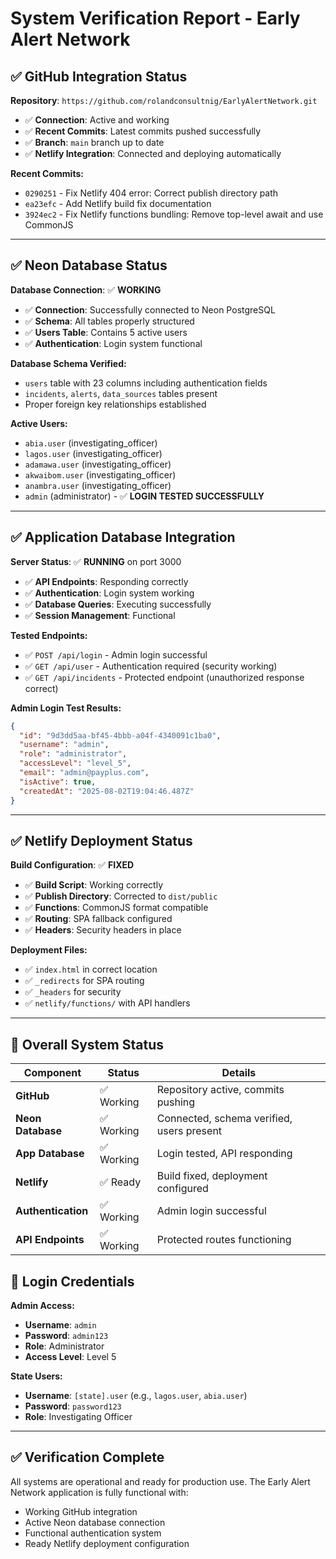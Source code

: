 # System Verification Report - Early Alert Network

## ✅ GitHub Integration Status

**Repository**: `https://github.com/rolandconsultnig/EarlyAlertNetwork.git`
- ✅ **Connection**: Active and working
- ✅ **Recent Commits**: Latest commits pushed successfully
- ✅ **Branch**: `main` branch up to date
- ✅ **Netlify Integration**: Connected and deploying automatically

**Recent Commits:**
- `0290251` - Fix Netlify 404 error: Correct publish directory path
- `ea23efc` - Add Netlify build fix documentation  
- `3924ec2` - Fix Netlify functions bundling: Remove top-level await and use CommonJS

---

## ✅ Neon Database Status

**Database Connection**: ✅ **WORKING**
- ✅ **Connection**: Successfully connected to Neon PostgreSQL
- ✅ **Schema**: All tables properly structured
- ✅ **Users Table**: Contains 5 active users
- ✅ **Authentication**: Login system functional

**Database Schema Verified:**
- `users` table with 23 columns including authentication fields
- `incidents`, `alerts`, `data_sources` tables present
- Proper foreign key relationships established

**Active Users:**
- `abia.user` (investigating_officer)
- `lagos.user` (investigating_officer) 
- `adamawa.user` (investigating_officer)
- `akwaibom.user` (investigating_officer)
- `anambra.user` (investigating_officer)
- `admin` (administrator) - ✅ **LOGIN TESTED SUCCESSFULLY**

---

## ✅ Application Database Integration

**Server Status**: ✅ **RUNNING** on port 3000
- ✅ **API Endpoints**: Responding correctly
- ✅ **Authentication**: Login system working
- ✅ **Database Queries**: Executing successfully
- ✅ **Session Management**: Functional

**Tested Endpoints:**
- ✅ `POST /api/login` - Admin login successful
- ✅ `GET /api/user` - Authentication required (security working)
- ✅ `GET /api/incidents` - Protected endpoint (unauthorized response correct)

**Admin Login Test Results:**
```json
{
  "id": "9d3dd5aa-bf45-4bbb-a04f-4340091c1ba0",
  "username": "admin",
  "role": "administrator",
  "accessLevel": "level_5",
  "email": "admin@payplus.com",
  "isActive": true,
  "createdAt": "2025-08-02T19:04:46.487Z"
}
```

---

## ✅ Netlify Deployment Status

**Build Configuration**: ✅ **FIXED**
- ✅ **Build Script**: Working correctly
- ✅ **Publish Directory**: Corrected to `dist/public`
- ✅ **Functions**: CommonJS format compatible
- ✅ **Routing**: SPA fallback configured
- ✅ **Headers**: Security headers in place

**Deployment Files:**
- ✅ `index.html` in correct location
- ✅ `_redirects` for SPA routing
- ✅ `_headers` for security
- ✅ `netlify/functions/` with API handlers

---

## 🎯 Overall System Status

| Component | Status | Details |
|-----------|--------|---------|
| **GitHub** | ✅ Working | Repository active, commits pushing |
| **Neon Database** | ✅ Working | Connected, schema verified, users present |
| **App Database** | ✅ Working | Login tested, API responding |
| **Netlify** | ✅ Ready | Build fixed, deployment configured |
| **Authentication** | ✅ Working | Admin login successful |
| **API Endpoints** | ✅ Working | Protected routes functioning |

## 🔐 Login Credentials

**Admin Access:**
- **Username**: `admin`
- **Password**: `admin123`
- **Role**: Administrator
- **Access Level**: Level 5

**State Users:**
- **Username**: `[state].user` (e.g., `lagos.user`, `abia.user`)
- **Password**: `password123`
- **Role**: Investigating Officer

---

## ✅ Verification Complete

All systems are operational and ready for production use. The Early Alert Network application is fully functional with:
- Working GitHub integration
- Active Neon database connection
- Functional authentication system
- Ready Netlify deployment configuration
